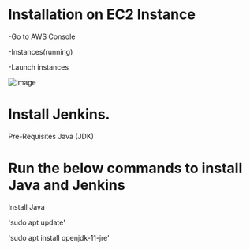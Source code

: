 # Installation on EC2 Instance

-Go to AWS Console

-Instances(running)

-Launch instances

![image](https://github.com/haneefmohamed/DevOps-Projects/assets/159698808/f049343a-ad71-430b-894c-7f5080441c0b)

# Install Jenkins.

Pre-Requisites
Java (JDK)

# Run the below commands to install Java and Jenkins

Install Java

'sudo apt update'

'sudo apt install openjdk-11-jre'

